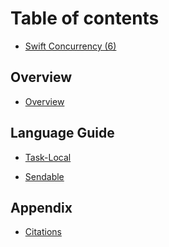 # Table of contents

* [Swift Concurrency (6)](README.md)

## Overview

* [Overview](welcome-to-swift/overview.md)

## Language Guide

<!--* [Task](language-guide/Task.md)-->
<!--* [async-await](language-guide/async-await.md)-->
<!--* [Structured Concurrency](language-guide/Structured-Concurrency.md)-->
<!--* [Continuation](language-guide/Continuation.md)-->
<!--* [Cancellation](language-guide/Cancellation.md)-->
* [Task-Local](language-guide/Task-Local.md)
<!--* [AsyncSequence/AsyncStream](language-guide/AsyncSequence-AsyncStream.md)-->
<!--* [Actor](language-guide/Actor.md)-->
* [Sendable](language-guide/Sendable.md)
<!--* [GlobalActor](language-guide/MainActor-GlobalActor.md)-->
<!--* [Task Executor](language-guide/Task-Executor.md)-->
<!--* [Actor Executor](language-guide/Actor-Executor.md)-->
<!--* [Region Based Isolation](language-guide/Region-Based-Isolation.md)-->
<!--* [Attributes](language-guide/Atributes.md)-->


## Appendix

* [Citations](appendix/Citations.md)
